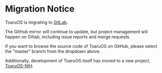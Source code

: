 # Migration Notice

ToaruOS is migrating to [GitLab](https://gitlab.com/toaruos).

The GitHub mirror will continue to update, but project management will happen on Gitlab, including issue reports and merge requests.

If you want to browse the source code of ToaruOS on GitHub, please select the "master" branch from the dropdown above.

Additionally, development of ToaruOS itself has moved to a new project, [ToaruOS-NIH](https://gitlab.com/toaruos/toaru-nih).
